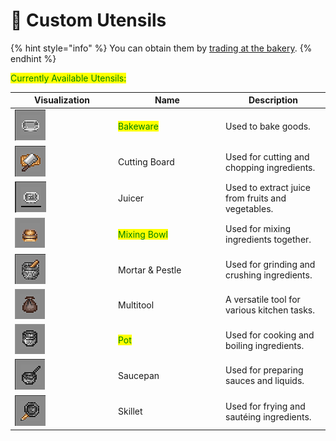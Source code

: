 # 🍲 Custom Utensils

{% hint style="info" %}
You can obtain them by [trading at the bakery](how-to-obtain-them.md).
{% endhint %}

<mark style="color:green;">Currently Available Utensils:</mark>

<table><thead><tr><th width="151">Visualization</th><th width="158">Name</th><th>Description</th></tr></thead><tbody><tr><td><img src="../../.gitbook/assets/image (154).png" alt=""></td><td><mark style="color:green;">Bakeware</mark></td><td>Used to bake goods.</td></tr><tr><td><img src="../../.gitbook/assets/image (100).png" alt=""></td><td>Cutting Board</td><td>Used for cutting and chopping ingredients.</td></tr><tr><td><img src="../../.gitbook/assets/image (89).png" alt=""></td><td>Juicer</td><td>Used to extract juice from fruits and vegetables.</td></tr><tr><td><img src="../../.gitbook/assets/image (127).png" alt=""></td><td><mark style="color:green;">Mixing Bowl</mark></td><td>Used for mixing ingredients together.</td></tr><tr><td><img src="../../.gitbook/assets/image (98).png" alt=""></td><td>Mortar &#x26; Pestle</td><td>Used for grinding and crushing ingredients.</td></tr><tr><td><img src="../../.gitbook/assets/image.png" alt=""></td><td>Multitool</td><td>A versatile tool for various kitchen tasks.</td></tr><tr><td><img src="../../.gitbook/assets/image (132).png" alt=""></td><td><mark style="color:green;">Pot</mark></td><td>Used for cooking and boiling ingredients.</td></tr><tr><td><img src="../../.gitbook/assets/image (88).png" alt=""></td><td>Saucepan</td><td>Used for preparing sauces and liquids.</td></tr><tr><td><img src="../../.gitbook/assets/image (92).png" alt=""></td><td>Skillet</td><td>Used for frying and sautéing ingredients.</td></tr></tbody></table>
